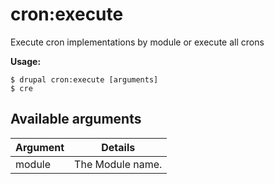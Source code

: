 # cron:execute
Execute cron implementations by module or execute all crons

**Usage:**
```
$ drupal cron:execute [arguments]
$ cre  
```

## Available arguments
Argument | Details
---------|-------------
module | The Module name.
